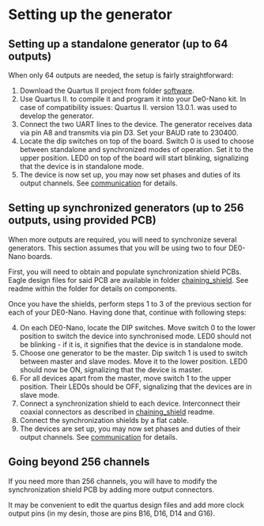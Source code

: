 
# Setting up the generator

## Setting up a standalone generator (up to 64 outputs)

When only 64 outputs are needed, the setup is fairly straightforward:

1. Download the Quartus II project from folder [software](software).
2. Use Quartus II. to compile it and program it into your De0-Nano kit. In case of compatibility issues: Quartus II. version 13.0.1. was used to develop the generator.
3. Connect the two UART lines to the device. The generator receives data via pin A8 and transmits via pin D3. Set your BAUD rate to 230400.
4. Locate the dip switches on top of the board. Switch 0 is used to choose between standalone and synchronized modes of operation. Set it to the upper position. LED0 on top of the board will start blinking, signalizing that the device is in standalone mode.
5. The device is now set up, you may now set phases and duties of its output channels. See [communication](COMMUNICATION.md) for details.

## Setting up synchronized generators (up to 256 outputs, using provided PCB)

When more outputs are required, you will need to synchronize several generators. This section assumes that you will be using two to four DE0-Nano boards.

First, you will need to obtain and populate synchronization shield PCBs. Eagle design files for said PCB are available in folder [chaining_shield](chaining_shield). See readme within the folder for details on components.

Once you have the shields, perform steps 1 to 3 of the previous section for each of your DE0-Nano. Having done that, continue with following steps:

4. On each DE0-Nano, locate the DIP switches. Move switch 0 to the lower position to switch the device into synchronised mode. LED0 should not be blinking - if it is, it signifies that the device is in standalone mode.
5. Choose one generator to be the master. Dip switch 1 is used to switch between master and slave modes. Move it to the lower position. LED0 should now be ON, signalizing that the device is master.
6. For all devices apart from the master, move switch 1 to the upper position. Their LED0s should be OFF, signalizing that the devices are in slave mode.
7. Connect a synchronization shield to each device. Interconnect their coaxial connectors as described in [chaining_shield](chaining_shield) readme.
8. Connect the synchronization shields by a flat cable.
9. The devices are set up, you may now set phases and duties of their output channels. See [communication](COMMUNICATION.md) for details. 


## Going beyond 256 channels

If you need more than 256 channels, you will have to modify the synchronization shield PCB by adding more output connectors. 

It may be convenient to edit the quartus design files and add more clock output pins (in my desin, those are pins B16, D16, D14 and G16).


